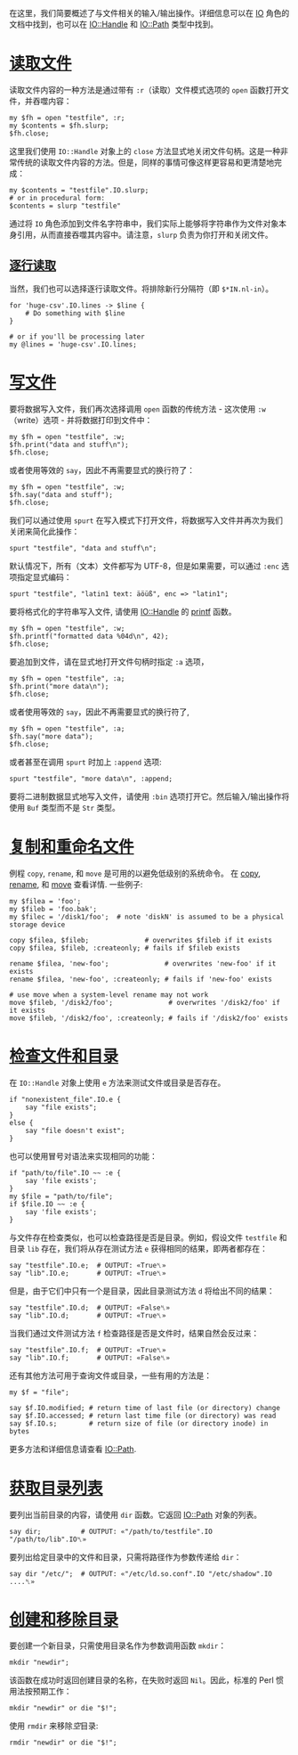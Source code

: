 在这里，我们简要概述了与文件相关的输入/输出操作。详细信息可以在 [IO](https://docs.perl6.org/type/IO) 角色的文档中找到，也可以在 [IO::Handle](https://docs.perl6.org/type/IO::Handle)  和 [IO::Path](https://docs.perl6.org/type/IO::Path) 类型中找到。

# [读取文件](https://docs.perl6.org/language/io#___top)

读取文件内容的一种方法是通过带有 `:r`（读取）文件模式选项的 `open` 函数打开文件，并吞噬内容：

```perl6
my $fh = open "testfile", :r;
my $contents = $fh.slurp;
$fh.close;
```

这里我们使用 `IO::Handle` 对象上的 `close` 方法显式地关闭文件句柄。这是一种非常传统的读取文件内容的方法。但是，同样的事情可像这样更容易和更清楚地完成：

```perl6
my $contents = "testfile".IO.slurp;
# or in procedural form: 
$contents = slurp "testfile"
```

通过将 `IO` 角色添加到文件名字符串中，我们实际上能够将字符串作为文件对象本身引用，从而直接吞噬其内容中。请注意，`slurp` 负责为你打开和关闭文件。

## [逐行读取](https://docs.perl6.org/language/io#___top)

当然，我们也可以选择逐行读取文件。将排除新行分隔符（即  `$*IN.nl-in`）。

```perl6
for 'huge-csv'.IO.lines -> $line {
    # Do something with $line 
}
 
# or if you'll be processing later 
my @lines = 'huge-csv'.IO.lines;
```

# [写文件](https://docs.perl6.org/language/io#___top)

要将数据写入文件，我们再次选择调用 `open` 函数的传统方法 - 这次使用 `:w`（write）选项 - 并将数据打印到文件中：

```perl6
my $fh = open "testfile", :w;
$fh.print("data and stuff\n");
$fh.close;
```

或者使用等效的 `say`，因此不再需要显式的换行符了：

```perl6
my $fh = open "testfile", :w;
$fh.say("data and stuff");
$fh.close;
```

我们可以通过使用 `spurt` 在写入模式下打开文件，将数据写入文件并再次为我们关闭来简化此操作：

```perl6
spurt "testfile", "data and stuff\n";
```

默认情况下，所有（文本）文件都写为 UTF-8，但是如果需要，可以通过 `:enc` 选项指定显式编码：

```perl6
spurt "testfile", "latin1 text: äöüß", enc => "latin1";
```

要将格式化的字符串写入文件, 请使用 [IO::Handle](https://docs.perl6.org/type/IO::Handle) 的 [printf](https://docs.perl6.org/routine/printf) 函数。

```perl6
my $fh = open "testfile", :w;
$fh.printf("formatted data %04d\n", 42);
$fh.close;
```

要追加到文件，请在显式地打开文件句柄时指定 `:a` 选项，

```perl6
my $fh = open "testfile", :a;
$fh.print("more data\n");
$fh.close;
```

或者使用等效的 `say`，因此不再需要显式的换行符了,

```perl6
my $fh = open "testfile", :a;
$fh.say("more data");
$fh.close;
```

或者甚至在调用 `spurt` 时加上 `:append` 选项:

```perl6
spurt "testfile", "more data\n", :append;
```

要将二进制数据显式地写入文件，请使用 `:bin` 选项打开它。然后输入/输出操作将使用 `Buf` 类型而不是 `Str` 类型。

# [复制和重命名文件](https://docs.perl6.org/language/io#___top)

例程 `copy`, `rename`, 和 `move` 是可用的以避免低级别的系统命令。 在 [copy](https://docs.perl6.org/routine/copy), [rename](https://docs.perl6.org/routine/rename), 和 [move](https://docs.perl6.org/routine/move) 查看详情. 一些例子:

```perl6
my $filea = 'foo';
my $fileb = 'foo.bak';
my $filec = '/disk1/foo';  # note 'diskN' is assumed to be a physical storage device 
 
copy $filea, $fileb;              # overwrites $fileb if it exists 
copy $filea, $fileb, :createonly; # fails if $fileb exists 
 
rename $filea, 'new-foo';              # overwrites 'new-foo' if it exists 
rename $filea, 'new-foo', :createonly; # fails if 'new-foo' exists 
 
# use move when a system-level rename may not work 
move $fileb, '/disk2/foo';              # overwrites '/disk2/foo' if it exists 
move $fileb, '/disk2/foo', :createonly; # fails if '/disk2/foo' exists 
```

# [检查文件和目录](https://docs.perl6.org/language/io#___top)

在 `IO::Handle` 对象上使用 `e` 方法来测试文件或目录是否存在。

```perl6
if "nonexistent_file".IO.e {
    say "file exists";
}
else {
    say "file doesn't exist";
}
```

也可以使用冒号对语法来实现相同的功能：

```perl6
if "path/to/file".IO ~~ :e {
    say 'file exists';
}
my $file = "path/to/file";
if $file.IO ~~ :e {
    say 'file exists';
}
```

与文件存在检查类似，也可以检查路径是否是目录。例如，假设文件 `testfile` 和目录  `lib` 存在，我们将从存在测试方法 `e` 获得相同的结果，即两者都存在：

```perl6
say "testfile".IO.e;  # OUTPUT: «True␤» 
say "lib".IO.e;       # OUTPUT: «True␤» 
```

但是，由于它们中只有一个是目录，因此目录测试方法 `d` 将给出不同的结果：

```perl6
say "testfile".IO.d;  # OUTPUT: «False␤» 
say "lib".IO.d;       # OUTPUT: «True␤» 
```

当我们通过文件测试方法 `f` 检查路径是否是文件时，结果自然会反过来：

```perl6
say "testfile".IO.f;  # OUTPUT: «True␤» 
say "lib".IO.f;       # OUTPUT: «False␤» 
```

还有其他方法可用于查询文件或目录，一些有用的方法是：

```perl6
my $f = "file";
 
say $f.IO.modified; # return time of last file (or directory) change 
say $f.IO.accessed; # return last time file (or directory) was read 
say $f.IO.s;        # return size of file (or directory inode) in bytes 
```

更多方法和详细信息请查看 [IO::Path](https://docs.perl6.org/type/IO::Path).

# [获取目录列表](https://docs.perl6.org/language/io#___top)

要列出当前目录的内容，请使用 `dir` 函数。它返回 [IO::Path](https://docs.perl6.org/type/IO::Path) 对象的列表。

```perl6
say dir;          # OUTPUT: «"/path/to/testfile".IO "/path/to/lib".IO␤» 
```

要列出给定目录中的文件和目录，只需将路径作为参数传递给 `dir`：

```perl6
say dir "/etc/";  # OUTPUT: «"/etc/ld.so.conf".IO "/etc/shadow".IO ....␤» 
```

# [创建和移除目录](https://docs.perl6.org/language/io#___top)

要创建一个新目录，只需使用目录名作为参数调用函数 `mkdir`：

```perl6
mkdir "newdir";
```

该函数在成功时返回创建目录的名称，在失败时返回 `Nil`。因此，标准的 Perl 惯用法按预期工作：

```perl6
mkdir "newdir" or die "$!";
```

使用 `rmdir` 来移除*空*目录:

```perl6
rmdir "newdir" or die "$!";
```